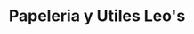 ---
title: "Papeleria y Utiles Leo's"
url: /siguatepeque/papeleria-y-utiles-leos/
shop: Schreibwaren
---